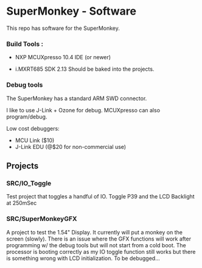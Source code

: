 # SuperMonkey - Software 

This repo has software for the SuperMonkey.     

### Build Tools :

- NXP MCUXpresso 10.4 IDE (or newer)

- i.MXRT685 SDK 2.13 Should be baked into the projects.   

### Debug tools

The SuperMonkey has a standard ARM SWD connector.

I like to use J-Link + Ozone for debug.  MCUXpresso can also program/debug.   

Low cost debuggers:

- MCU Link ($10) 
- J-Link EDU  (@$20 for non-commercial use)

## Projects

### SRC/IO_Toggle

Test project that toggles a handful of IO.   Toggle P39 and the LCD Backlight at 250mSec

### SRC/SuperMonkeyGFX

A project to test the 1.54" Display.   It currently will put a monkey on the screen (slowly).  There is an issue where the GFX functions will work after programming w/ the debug tools but will not start from a cold boot.   The processor is booting correctly as my IO toggle function still works but there is something wrong with LCD initialization.   To be debugged...